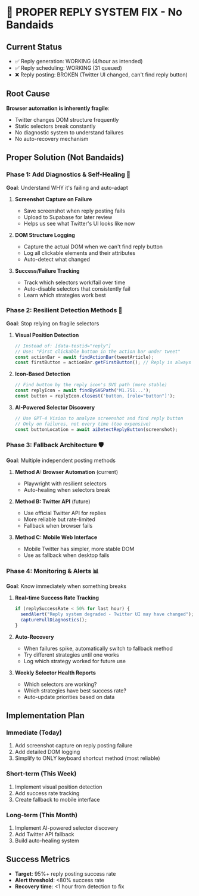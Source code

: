 # 🔧 PROPER REPLY SYSTEM FIX - No Bandaids

## Current Status
- ✅ Reply generation: WORKING (4/hour as intended)
- ✅ Reply scheduling: WORKING (31 queued)
- ❌ Reply posting: BROKEN (Twitter UI changed, can't find reply button)

## Root Cause
**Browser automation is inherently fragile**:
- Twitter changes DOM structure frequently
- Static selectors break constantly
- No diagnostic system to understand failures
- No auto-recovery mechanism

## Proper Solution (Not Bandaids)

### Phase 1: Add Diagnostics & Self-Healing 🔬
**Goal**: Understand WHY it's failing and auto-adapt

1. **Screenshot Capture on Failure**
   - Save screenshot when reply posting fails
   - Upload to Supabase for later review
   - Helps us see what Twitter's UI looks like now

2. **DOM Structure Logging**
   - Capture the actual DOM when we can't find reply button
   - Log all clickable elements and their attributes
   - Auto-detect what changed

3. **Success/Failure Tracking**
   - Track which selectors work/fail over time
   - Auto-disable selectors that consistently fail
   - Learn which strategies work best

### Phase 2: Resilient Detection Methods 🎯
**Goal**: Stop relying on fragile selectors

1. **Visual Position Detection**
   ```typescript
   // Instead of: [data-testid="reply"]
   // Use: "First clickable button in the action bar under tweet"
   const actionBar = await findActionBar(tweetArticle);
   const firstButton = actionBar.getFirstButton(); // Reply is always first
   ```

2. **Icon-Based Detection**
   ```typescript
   // Find button by the reply icon's SVG path (more stable)
   const replyIcon = await findBySVGPath('M1.751...');
   const button = replyIcon.closest('button, [role="button"]');
   ```

3. **AI-Powered Selector Discovery**
   ```typescript
   // Use GPT-4 Vision to analyze screenshot and find reply button
   // Only on failures, not every time (too expensive)
   const buttonLocation = await aiDetectReplyButton(screenshot);
   ```

### Phase 3: Fallback Architecture 🛡️
**Goal**: Multiple independent posting methods

1. **Method A: Browser Automation** (current)
   - Playwright with resilient selectors
   - Auto-healing when selectors break

2. **Method B: Twitter API** (future)
   - Use official Twitter API for replies
   - More reliable but rate-limited
   - Fallback when browser fails

3. **Method C: Mobile Web Interface**
   - Mobile Twitter has simpler, more stable DOM
   - Use as fallback when desktop fails

### Phase 4: Monitoring & Alerts 📊
**Goal**: Know immediately when something breaks

1. **Real-time Success Rate Tracking**
   ```typescript
   if (replySuccessRate < 50% for last hour) {
     sendAlert("Reply system degraded - Twitter UI may have changed");
     captureFullDiagnostics();
   }
   ```

2. **Auto-Recovery**
   - When failures spike, automatically switch to fallback method
   - Try different strategies until one works
   - Log which strategy worked for future use

3. **Weekly Selector Health Reports**
   - Which selectors are working?
   - Which strategies have best success rate?
   - Auto-update priorities based on data

## Implementation Plan

### Immediate (Today)
1. Add screenshot capture on reply posting failure
2. Add detailed DOM logging
3. Simplify to ONLY keyboard shortcut method (most reliable)

### Short-term (This Week)
1. Implement visual position detection
2. Add success rate tracking
3. Create fallback to mobile interface

### Long-term (This Month)
1. Implement AI-powered selector discovery
2. Add Twitter API fallback
3. Build auto-healing system

## Success Metrics
- **Target**: 95%+ reply posting success rate
- **Alert threshold**: <80% success rate
- **Recovery time**: <1 hour from detection to fix

